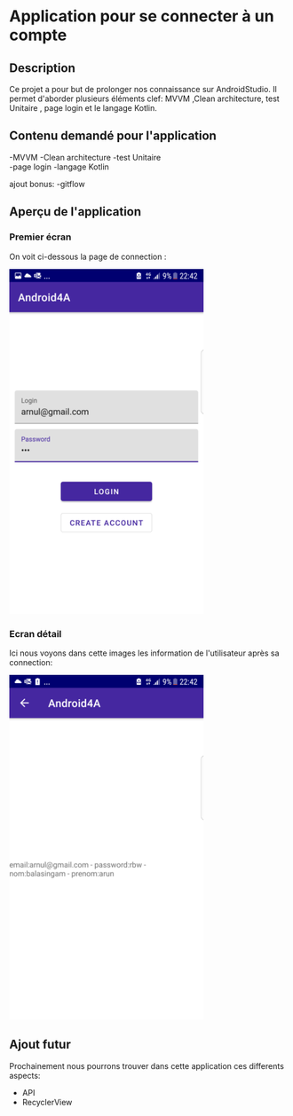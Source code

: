 # Application pour se connecter à un compte

## Description
Ce projet a pour but de prolonger nos connaissance sur AndroidStudio.
Il permet d'aborder plusieurs éléments clef: MVVM ,Clean architecture, test Unitaire , page login et le langage Kotlin.

## Contenu demandé pour l'application
-MVVM 
-Clean architecture 
-test Unitaire  
-page login 
-langage Kotlin

ajout bonus:
-gitflow

## Aperçu de l'application

### Premier écran
On voit ci-dessous la page de connection :

<img src="images/1.png" width=350>

### Ecran détail
Ici nous voyons dans cette images les information de l'utilisateur après sa connection:

<img src="images/2.png" width=350 >

## Ajout futur

Prochainement nous pourrons trouver dans cette application ces differents aspects:

- API
- RecyclerView
